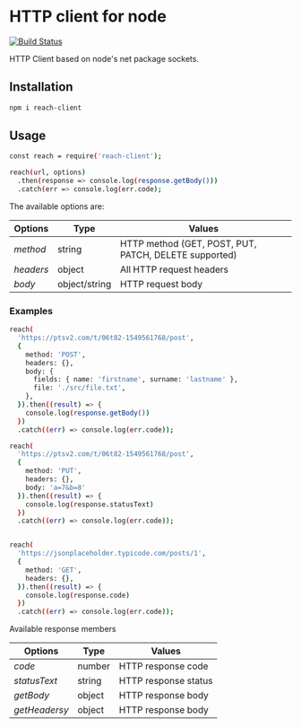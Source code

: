 # HTTP client for node

[![Build Status](https://travis-ci.com/seviltagiyeva/reach.svg?branch=master)](https://travis-ci.com/seviltagiyeva/reach)

HTTP Client based on node's net package sockets.

## Installation
```bash
npm i reach-client
```

## Usage

```bash
const reach = require('reach-client');

reach(url, options)
  .then(response => console.log(response.getBody()))
  .catch(err => console.log(err.code);
```

The available options are:

Options | Type |Values |
--- | --- | --- |
*method* | string |HTTP method (GET, POST, PUT, PATCH, DELETE supported)
*headers*| object |All HTTP request headers
*body*| object/string | HTTP request body


### Examples

```bash
reach(
  'https://ptsv2.com/t/06t82-1549561768/post',
  {
    method: 'POST',
    headers: {},
    body: {
      fields: { name: 'firstname', surname: 'lastname' },
      file: './src/file.txt',
    },
  }).then((result) => {
    console.log(response.getBody())
  })
  .catch((err) => console.log(err.code));

reach(
  'https://ptsv2.com/t/06t82-1549561768/post',
  {
    method: 'PUT',
    headers: {},
    body: 'a=7&b=8'
  }).then((result) => {
    console.log(response.statusText)
  })
  .catch((err) => console.log(err.code));


reach(
  'https://jsonplaceholder.typicode.com/posts/1',
  {
    method: 'GET',
    headers: {},
  }).then((result) => {
    console.log(response.code)
  })
  .catch((err) => console.log(err.code));

```

Available response members

Options | Type |Values |
--- | --- | --- |
*code* | number | HTTP response code 
*statusText*| string | HTTP response status
*getBody*| object | HTTP response body
*getHeadersy*| object | HTTP response body


